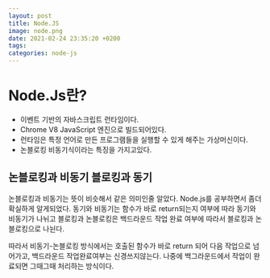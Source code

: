 ```yaml
---
layout: post
title: Node.JS
image: node.png
date: 2021-02-24 23:35:20 +0200
tags:
categories: node-js
---
```


# Node.Js란?
* 이벤트 기반의 자바스크립트 런타임이다.
* Chrome V8 JavaScript 엔진으로 빌드되어있다.
* 런타임은 특정 언어로 만든 프로그램들을 실행할 수 있게 해주는 가상머신이다.
* 논블로킹 비동기식이라는 특징을 가지고있다.

## 논블로킹과 비동기 블로킹과 동기
논블로킹과 비동기는 뜻이 비슷해서 같은 의미인줄 알았다.
Node.js를 공부하면서 좀더 확실하게 알게되었다.
동기와 비동기는 함수가 바로 return되는지 여부에 따라 동기와 비동기가 나뉘고
블로킹과 논블로킹은 백드라운드 작업 완료 여부에 따라서 블로킹과 논블로킹으로 나뉜다.

따라서
비동기-논블로킹 방식에서는 호출된 함수가 바로 return 되어 다음 작업으로 넘어가고,
백드라운드 작업완료여부는 신경쓰지않는다. 나중에 백그라운드에서 작업이 완료되면
그때그때 처리하는 방식이다.

